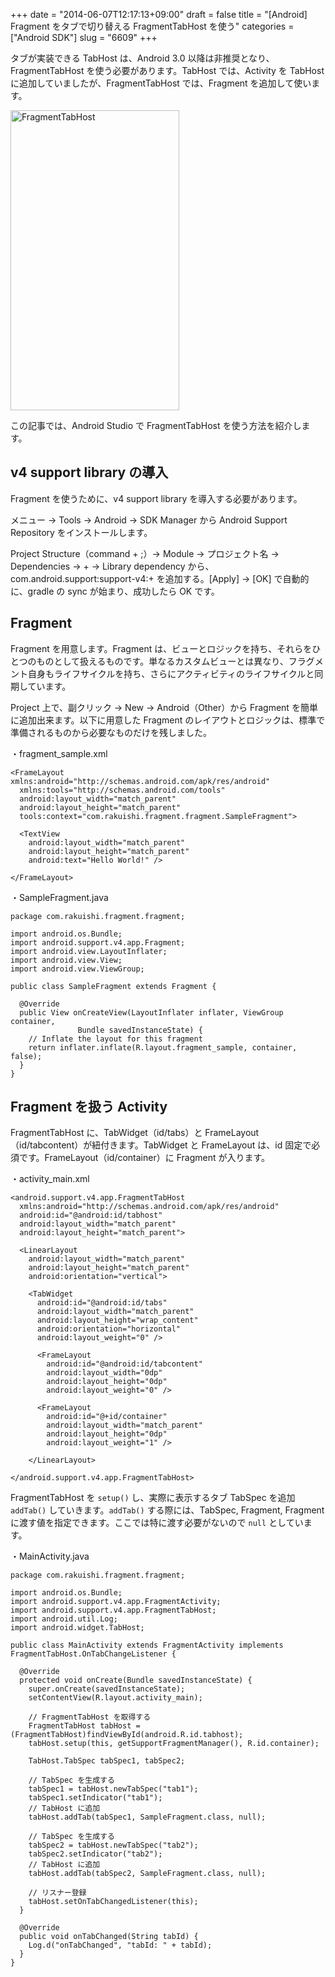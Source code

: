 +++
date = "2014-06-07T12:17:13+09:00"
draft = false
title = "[Android] Fragment をタブで切り替える FragmentTabHost を使う"
categories = ["Android SDK"]
slug = "6609"
+++

タブが実装できる TabHost は、Android 3.0 以降は非推奨となり、FragmentTabHost を使う必要があります。TabHost では、Activity を TabHost に追加していましたが、FragmentTabHost では、Fragment を追加して使います。

<img class="align-center" src="/images/2014/06/FragmentTabHost.png" alt="FragmentTabHost" title="FragmentTabHost.png" border="0" width="270" height="480" />

この記事では、Android Studio で FragmentTabHost を使う方法を紹介します。

<h2>v4 support library の導入</h2>

Fragment を使うために、v4 support library を導入する必要があります。

メニュー → Tools → Android → SDK Manager から Android Support Repository をインストールします。

Project Structure（command + ;）→ Module → プロジェクト名 → Dependencies → + → Library dependency から、com.android.support:support-v4:+ を追加する。[Apply] → [OK] で自動的に、gradle の sync が始まり、成功したら OK です。

<h2>Fragment</h2>

Fragment を用意します。Fragment は、ビューとロジックを持ち、それらをひとつのものとして扱えるものです。単なるカスタムビューとは異なり、フラグメント自身もライフサイクルを持ち、さらにアクティビティのライフサイクルと同期しています。

Project 上で、副クリック → New → Android（Other）から Fragment を簡単に追加出来ます。以下に用意した Fragment のレイアウトとロジックは、標準で準備されるものから必要なものだけを残しました。

・fragment_sample.xml

<pre><code>&lt;FrameLayout xmlns:android="http://schemas.android.com/apk/res/android"
  xmlns:tools="http://schemas.android.com/tools"
  android:layout_width="match_parent"
  android:layout_height="match_parent"
  tools:context="com.rakuishi.fragment.fragment.SampleFragment"&gt;

  &lt;TextView
    android:layout_width="match_parent"
    android:layout_height="match_parent"
    android:text="Hello World!" /&gt;

&lt;/FrameLayout&gt;
</code></pre>

・SampleFragment.java

<pre><code>package com.rakuishi.fragment.fragment;

import android.os.Bundle;
import android.support.v4.app.Fragment;
import android.view.LayoutInflater;
import android.view.View;
import android.view.ViewGroup;

public class SampleFragment extends Fragment {

  @Override
  public View onCreateView(LayoutInflater inflater, ViewGroup container,
               Bundle savedInstanceState) {
    // Inflate the layout for this fragment
    return inflater.inflate(R.layout.fragment_sample, container, false);
  }
}
</code></pre>


<h2>Fragment を扱う Activity</h2>

FragmentTabHost に、TabWidget（id/tabs）と FrameLayout（id/tabcontent）が紐付きます。TabWidget と FrameLayout は、id 固定で必須です。FrameLayout（id/container）に Fragment が入ります。

・activity_main.xml

<pre><code>&lt;android.support.v4.app.FragmentTabHost
  xmlns:android="http://schemas.android.com/apk/res/android"
  android:id="@android:id/tabhost"
  android:layout_width="match_parent"
  android:layout_height="match_parent"&gt;

  &lt;LinearLayout
    android:layout_width="match_parent"
    android:layout_height="match_parent"
    android:orientation="vertical"&gt;

    &lt;TabWidget
      android:id="@android:id/tabs"
      android:layout_width="match_parent"
      android:layout_height="wrap_content"
      android:orientation="horizontal"
      android:layout_weight="0" /&gt;

      &lt;FrameLayout
        android:id="@android:id/tabcontent"
        android:layout_width="0dp"
        android:layout_height="0dp"
        android:layout_weight="0" /&gt;

      &lt;FrameLayout
        android:id="@+id/container"
        android:layout_width="match_parent"
        android:layout_height="0dp"
        android:layout_weight="1" /&gt;

    &lt;/LinearLayout&gt;

&lt;/android.support.v4.app.FragmentTabHost&gt;</code></pre>

FragmentTabHost を <code>setup()</code> し、実際に表示するタブ TabSpec を追加 <code>addTab()</code> していきます。<code>addTab()</code> する際には、TabSpec, Fragment, Fragment に渡す値を指定できます。ここでは特に渡す必要がないので <code>null</code> としています。

・MainActivity.java

<pre><code>package com.rakuishi.fragment.fragment;

import android.os.Bundle;
import android.support.v4.app.FragmentActivity;
import android.support.v4.app.FragmentTabHost;
import android.util.Log;
import android.widget.TabHost;

public class MainActivity extends FragmentActivity implements FragmentTabHost.OnTabChangeListener {

  @Override
  protected void onCreate(Bundle savedInstanceState) {
    super.onCreate(savedInstanceState);
    setContentView(R.layout.activity_main);

    // FragmentTabHost を取得する
    FragmentTabHost tabHost = (FragmentTabHost)findViewById(android.R.id.tabhost);
    tabHost.setup(this, getSupportFragmentManager(), R.id.container);

    TabHost.TabSpec tabSpec1, tabSpec2;

    // TabSpec を生成する
    tabSpec1 = tabHost.newTabSpec("tab1");
    tabSpec1.setIndicator("tab1");
    // TabHost に追加
    tabHost.addTab(tabSpec1, SampleFragment.class, null);

    // TabSpec を生成する
    tabSpec2 = tabHost.newTabSpec("tab2");
    tabSpec2.setIndicator("tab2");
    // TabHost に追加
    tabHost.addTab(tabSpec2, SampleFragment.class, null);

    // リスナー登録
    tabHost.setOnTabChangedListener(this);
  }

  @Override
  public void onTabChanged(String tabId) {
    Log.d("onTabChanged", "tabId: " + tabId);
  }
}
</code></pre>
